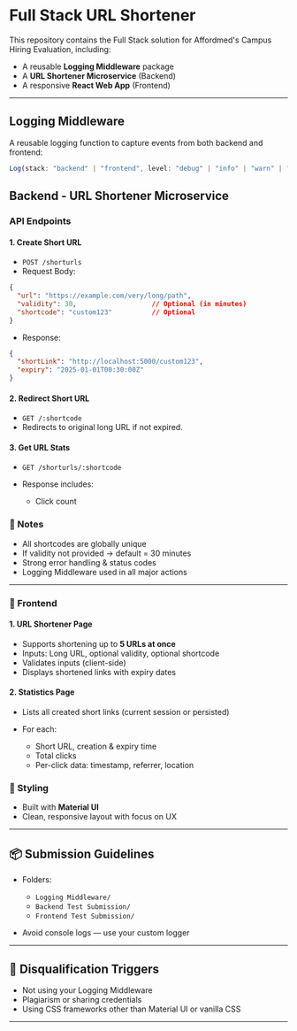 # Full Stack URL Shortener

This repository contains the Full Stack solution for Affordmed's Campus Hiring Evaluation, including:

- A reusable **Logging Middleware** package
- A **URL Shortener Microservice** (Backend)
- A responsive **React Web App** (Frontend)


---

## Logging Middleware

A reusable logging function to capture events from both backend and frontend:

```ts
Log(stack: "backend" | "frontend", level: "debug" | "info" | "warn" | "error" | "fatal", package, message)
````


## Backend - URL Shortener Microservice

### API Endpoints

#### 1. **Create Short URL**

* `POST /shorturls`
* Request Body:

```json
{
  "url": "https://example.com/very/long/path",
  "validity": 30,                   // Optional (in minutes)
  "shortcode": "custom123"          // Optional
}   
```

* Response:

```json
{
  "shortLink": "http://localhost:5000/custom123",
  "expiry": "2025-01-01T00:30:00Z"
}
```

#### 2. **Redirect Short URL**

* `GET /:shortcode`
* Redirects to original long URL if not expired.

#### 3. **Get URL Stats**

* `GET /shorturls/:shortcode`
* Response includes:

  * Click count

### 🔐 Notes

* All shortcodes are globally unique
* If validity not provided → default = 30 minutes
* Strong error handling & status codes
* Logging Middleware used in all major actions

---



### 🧩 Frontend

#### 1. **URL Shortener Page**

* Supports shortening up to **5 URLs at once**
* Inputs: Long URL, optional validity, optional shortcode
* Validates inputs (client-side)
* Displays shortened links with expiry dates

#### 2. **Statistics Page**

* Lists all created short links (current session or persisted)
* For each:

  * Short URL, creation & expiry time
  * Total clicks
  * Per-click data: timestamp, referrer, location

### 🎨 Styling

* Built with **Material UI**
* Clean, responsive layout with focus on UX

---

## 📦 Submission Guidelines

* Folders:

  * `Logging Middleware/`
  * `Backend Test Submission/`
  * `Frontend Test Submission/`
* Avoid console logs — use your custom logger

---

## 🚫 Disqualification Triggers

* Not using your Logging Middleware
* Plagiarism or sharing credentials
* Using CSS frameworks other than Material UI or vanilla CSS


---

